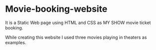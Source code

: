 # Movie-booking-website
It is a Static Web page using HTML and CSS as MY SHOW movie ticket booking.

While creating this website I used three movies playing in theaters as examples.

